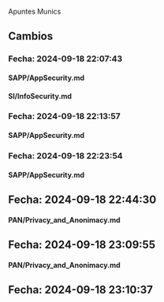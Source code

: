 Apuntes Munics 
## Cambios

### Fecha: 2024-09-18 22:07:43

#### SAPP/AppSecurity.md
#### SI/InfoSecurity.md 


### Fecha: 2024-09-18 22:13:57

####  SAPP/AppSecurity.md


### Fecha: 2024-09-18 22:23:54

#### SAPP/AppSecurity.md 


## Fecha: 2024-09-18 22:44:30

#### PAN/Privacy_and_Anonimacy.md



## Fecha: 2024-09-18 23:09:55

#### PAN/Privacy_and_Anonimacy.md



## Fecha: 2024-09-18 23:10:37

#### 

